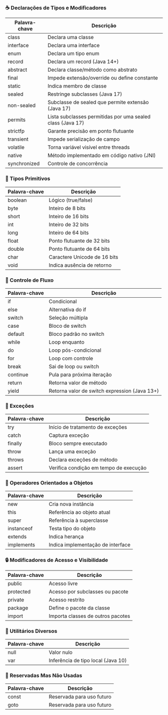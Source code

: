 ### ☕️ Declarações de Tipos e Modificadores
| Palavra-chave   | Descrição                                                  |
|-----------------|------------------------------------------------------------|
| class           | Declara uma classe                                         |
| interface       | Declara uma interface                                      |
| enum            | Declara um tipo enum                                       |
| record          | Declara um record (Java 14+)                               |
| abstract        | Declara classe/método como abstrato                        |
| final           | Impede extensão/override ou define constante               |
| static          | Indica membro de classe                                    |
| sealed          | Restringe subclasses (Java 17)                             |
| non-sealed      | Subclasse de sealed que permite extensão (Java 17)         |
| permits         | Lista subclasses permitidas por uma sealed class (Java 17)|
| strictfp        | Garante precisão em ponto flutuante                        |
| transient       | Impede serialização de campo                               |
| volatile        | Torna variável visível entre threads                       |
| native          | Método implementado em código nativo (JNI)                 |
| synchronized    | Controle de concorrência                                   |

### 🧮 Tipos Primitivos
| Palavra-chave   | Descrição                                                  |
|-----------------|------------------------------------------------------------|
| boolean         | Lógico (true/false)                                        |
| byte            | Inteiro de 8 bits                                          |
| short           | Inteiro de 16 bits                                         |
| int             | Inteiro de 32 bits                                         |
| long            | Inteiro de 64 bits                                         |
| float           | Ponto flutuante de 32 bits                                 |
| double          | Ponto flutuante de 64 bits                                 |
| char            | Caractere Unicode de 16 bits                               |
| void            | Indica ausência de retorno                                 |

### 🧱 Controle de Fluxo
| Palavra-chave   | Descrição                                                  |
|-----------------|------------------------------------------------------------|
| if              | Condicional                                                |
| else            | Alternativa do if                                          |
| switch          | Seleção múltipla                                           |
| case            | Bloco de switch                                            |
| default         | Bloco padrão no switch                                     |
| while           | Loop enquanto                                              |
| do              | Loop pós-condicional                                       |
| for             | Loop com controle                                          |
| break           | Sai de loop ou switch                                      |
| continue        | Pula para próxima iteração                                 |
| return          | Retorna valor de método                                    |
| yield           | Retorna valor de switch expression (Java 13+)             |

### 🧨 Exceções
| Palavra-chave   | Descrição                                                  |
|-----------------|------------------------------------------------------------|
| try             | Início de tratamento de exceções                           |
| catch           | Captura exceção                                            |
| finally         | Bloco sempre executado                                     |
| throw           | Lança uma exceção                                          |
| throws          | Declara exceções de método                                 |
| assert          | Verifica condição em tempo de execução                     |

### 🧬 Operadores Orientados a Objetos
| Palavra-chave   | Descrição                                                  |
|-----------------|------------------------------------------------------------|
| new             | Cria nova instância                                        |
| this            | Referência ao objeto atual                                 |
| super           | Referência à superclasse                                   |
| instanceof      | Testa tipo do objeto                                       |
| extends         | Indica herança                                             |
| implements      | Indica implementação de interface                          |

### 🔒 Modificadores de Acesso e Visibilidade
| Palavra-chave   | Descrição                                                  |
|-----------------|------------------------------------------------------------|
| public          | Acesso livre                                               |
| protected       | Acesso por subclasses ou pacote                            |
| private         | Acesso restrito                                            |
| package         | Define o pacote da classe                                  |
| import          | Importa classes de outros pacotes                          |

### 🧰 Utilitários Diversos
| Palavra-chave   | Descrição                                                  |
|-----------------|------------------------------------------------------------|
| null            | Valor nulo                                                 |
| var             | Inferência de tipo local (Java 10)                         |

### 🚫 Reservadas Mas Não Usadas
| Palavra-chave   | Descrição                                                  |
|-----------------|------------------------------------------------------------|
| const           | Reservada para uso futuro                                  |
| goto            | Reservada para uso futuro                                  |
